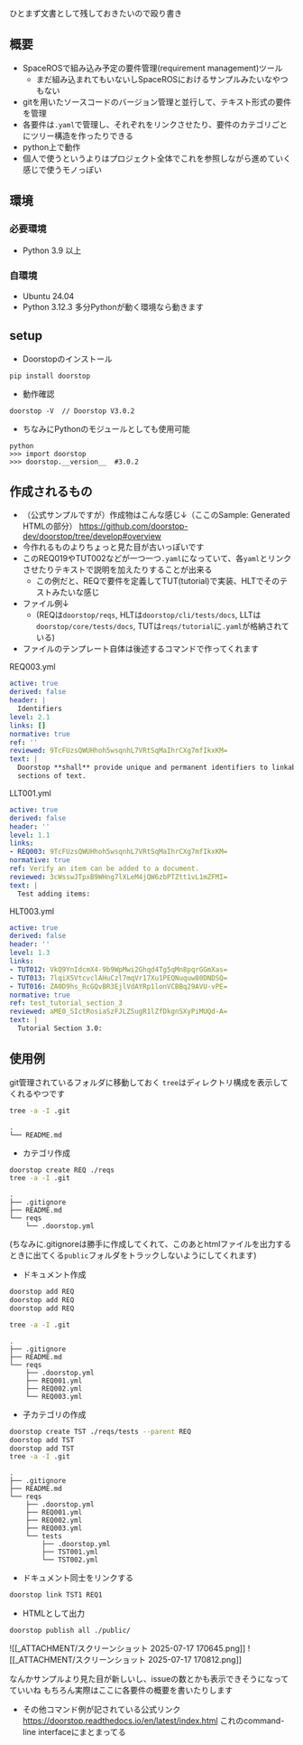 ひとまず文書として残しておきたいので殴り書き

概要 
---
- SpaceROSで組み込み予定の要件管理(requirement management)ツール
	- まだ組み込まれてもいないしSpaceROSにおけるサンプルみたいなやつもない
- gitを用いたソースコードのバージョン管理と並行して、テキスト形式の要件を管理
 - 各要件は`.yaml`で管理し、それぞれをリンクさせたり、要件のカテゴリごとにツリー構造を作ったりできる
- python上で動作
- 個人で使うというよりはプロジェクト全体でこれを参照しながら進めていく感じで使うモノっぽい

環境
---
### 必要環境
- Python 3.9 以上

### 自環境
- Ubuntu 24.04
- Python 3.12.3
多分Pythonが動く環境なら動きます

setup
---
- Doorstopのインストール
```
pip install doorstop
```

- 動作確認
```
doorstop -V  // Doorstop V3.0.2
```

- ちなみにPythonのモジュールとしても使用可能
```
python
>>> import doorstop
>>> doorstop.__version__  #3.0.2
```

作成されるもの
---
- （公式サンプルですが）作成物はこんな感じ↓（ここのSample: Generated HTMLの部分）
https://github.com/doorstop-dev/doorstop/tree/develop#overview
 - 今作れるものよりちょっと見た目が古いっぽいです
- このREQ019やTUT002などが一つ一つ`.yaml`になっていて、各`yaml`とリンクさせたりテキストで説明を加えたりすることが出来る
	- この例だと、REQで要件を定義してTUT(tutorial)で実装、HLTでそのテストみたいな感じ
- ファイル例↓
  - (REQは`doorstop/reqs`, HLTは`doorstop/cli/tests/docs`, LLTは`doorstop/core/tests/docs`, TUTは`reqs/tutorial`に`.yaml`が格納されている)
 - ファイルのテンプレート自体は後述するコマンドで作ってくれます


REQ003.yml
```yaml
active: true
derived: false
header: |
  Identifiers
level: 2.1
links: []
normative: true
ref: ''
reviewed: 9TcFUzsQWUHhoh5wsqnhL7VRtSqMaIhrCXg7mfIkxKM=
text: |
  Doorstop **shall** provide unique and permanent identifiers to linkable
  sections of text.
```

LLT001.yml
```yaml
active: true
derived: false
header: ''
level: 1.1
links:
- REQ003: 9TcFUzsQWUHhoh5wsqnhL7VRtSqMaIhrCXg7mfIkxKM=
normative: true
ref: Verify an item can be added to a document.
reviewed: 3cWsswJTpxB9WHng7lXLeM4jQW6zbPTZtt1vL1mZFMI=
text: |
  Test adding items:
```

HLT003.yml
```yml
active: true
derived: false
header: ''
level: 1.3
links:
- TUT012: VkQ9YnIdcmX4-9b9WpMwi2Ghqd4Tg5qMn8pqrGGmXas=
- TUT013: 7lqiX5VtcvclAHuCzl7mqVr17Xu1PEQNuquw80DNDSQ=
- TUT016: ZA0D9hs_RcGQvBR3EjlVdAYRp1lonVCBBq29AVU-vPE=
normative: true
ref: test_tutorial_section_3
reviewed: aME0_SIctRosiaSzFJLZSugR1lZfDkgnSXyPiMUQd-A=
text: |
  Tutorial Section 3.0:
```



 使用例
---
git管理されているフォルダに移動しておく
`tree`はディレクトリ構成を表示してくれるやつです

```bash
tree -a -I .git
```

```
.
└── README.md
```

- カテゴリ作成

```bash
doorstop create REQ ./reqs
tree -a -I .git
```

```
.
├── .gitignore
├── README.md
└── reqs
    └── .doorstop.yml
```

(ちなみに.gitignoreは勝手に作成してくれて、このあとhtmlファイルを出力するときに出てくる`public`フォルダをトラックしないようにしてくれます)

- ドキュメント作成

```bash
doorstop add REQ
doorstop add REQ
doorstop add REQ

tree -a -I .git
```

```
.
├── .gitignore
├── README.md
└── reqs
    ├── .doorstop.yml
    ├── REQ001.yml
    ├── REQ002.yml
    └── REQ003.yml
```

- 子カテゴリの作成

```bash
doorstop create TST ./reqs/tests --parent REQ
doorstop add TST
doorstop add TST
tree -a -I .git
```

```
.
├── .gitignore
├── README.md
└── reqs
    ├── .doorstop.yml
    ├── REQ001.yml
    ├── REQ002.yml
    ├── REQ003.yml
    └── tests
        ├── .doorstop.yml
        ├── TST001.yml
        └── TST002.yml
```

- ドキュメント同士をリンクする

```bash
doorstop link TST1 REQ1
```

- HTMLとして出力
```
doorstop publish all ./public/
```
![[_ATTACHMENT/スクリーンショット 2025-07-17 170645.png]]
![[_ATTACHMENT/スクリーンショット 2025-07-17 170812.png]]

なんかサンプルより見た目が新しいし、issueの数とかも表示できそうになってていいね
もちろん実際はここに各要件の概要を書いたりします


- その他コマンド例が記されている公式リンク
https://doorstop.readthedocs.io/en/latest/index.html
これのcommand-line interfaceにまとまってる
